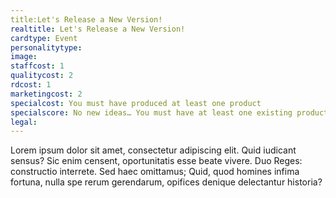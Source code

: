 ```yaml
---
title:Let's Release a New Version!
realtitle: Let's Release a New Version!
cardtype: Event
personalitytype: 
image: 
staffcost: 1
qualitycost: 2
rdcost: 1
marketingcost: 2
specialcost: You must have produced at least one product
specialscore: No new ideas… You must have at least one existing product released to play this card.
legal: 
---
```

Lorem ipsum dolor sit amet, consectetur adipiscing elit. Quid iudicant sensus? Sic enim censent, oportunitatis esse beate vivere. Duo Reges: constructio interrete. Sed haec omittamus; Quid, quod homines infima fortuna, nulla spe rerum gerendarum, opifices denique delectantur historia?
